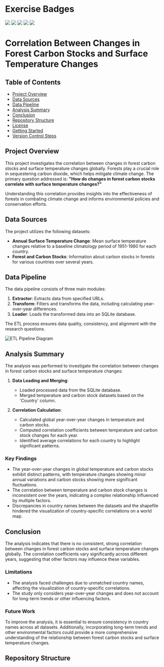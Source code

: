 # Exercise Badges

![](https://byob.yarr.is/AbdulHaseeb22/made-aj77odit-hw/score_ex1) ![](https://byob.yarr.is/AbdulHaseeb22/made-aj77odit-hw/score_ex2) ![](https://byob.yarr.is/AbdulHaseeb22/made-aj77odit-hw/score_ex3) ![](https://byob.yarr.is/AbdulHaseeb22/made-aj77odit-hw/score_ex4) ![](https://byob.yarr.is/AbdulHaseeb22/made-aj77odit-hw/score_ex5)
# Correlation Between Changes in Forest Carbon Stocks and Surface Temperature Changes

## Table of Contents
- [Project Overview](#project-overview)
- [Data Sources](#data-sources)
- [Data Pipeline](#data-pipeline)
- [Analysis Summary](#analysis-summary)
- [Conclusion](#conclusion)
- [Repository Structure](#repository-structure)
- [License](#license)
- [Getting Started](#getting-started)
- [Version Control Steps](#version-control-steps)

## Project Overview
This project investigates the correlation between changes in forest carbon stocks and surface temperature changes globally. Forests play a crucial role in sequestering carbon dioxide, which helps mitigate climate change. The primary question addressed is: **"How do changes in forest carbon stocks correlate with surface temperature changes?"**

Understanding this correlation provides insights into the effectiveness of forests in combating climate change and informs environmental policies and conservation efforts.

## Data Sources
The project utilizes the following datasets:

- **Annual Surface Temperature Change**: Mean surface temperature changes relative to a baseline climatology period of 1951-1980 for each country.
- **Forest and Carbon Stocks**: Information about carbon stocks in forests for various countries over several years.

## Data Pipeline
The data pipeline consists of three main modules:

1. **Extractor**: Extracts data from specified URLs.
2. **Transform**: Filters and transforms the data, including calculating year-over-year differences.
3. **Loader**: Loads the transformed data into an SQLite database.

The ETL process ensures data quality, consistency, and alignment with the research questions.

![ETL Pipeline Diagram](path/to/etl_pipeline_diagram.png)

## Analysis Summary
The analysis was performed to investigate the correlation between changes in forest carbon stocks and surface temperature changes:

1. **Data Loading and Merging**:
   - Loaded processed data from the SQLite database.
   - Merged temperature and carbon stock datasets based on the 'Country' column.

2. **Correlation Calculation**:
   - Calculated global year-over-year changes in temperature and carbon stocks.
   - Computed correlation coefficients between temperature and carbon stock changes for each year.
   - Identified average correlations for each country to highlight significant patterns.

### Key Findings
- The year-over-year changes in global temperature and carbon stocks exhibit distinct patterns, with temperature changes showing minor annual variations and carbon stocks showing more significant fluctuations.
- The correlation between temperature and carbon stock changes is inconsistent over the years, indicating a complex relationship influenced by multiple factors.
- Discrepancies in country names between the datasets and the shapefile hindered the visualization of country-specific correlations on a world map.

## Conclusion
The analysis indicates that there is no consistent, strong correlation between changes in forest carbon stocks and surface temperature changes globally. The correlation coefficients vary significantly across different years, suggesting that other factors may influence these variables.

### Limitations
- The analysis faced challenges due to unmatched country names, affecting the visualization of country-specific correlations.
- The study only considers year-over-year changes and does not account for long-term trends or other influencing factors.

### Future Work
To improve the analysis, it is essential to ensure consistency in country names across all datasets. Additionally, incorporating long-term trends and other environmental factors could provide a more comprehensive understanding of the relationship between forest carbon stocks and surface temperature changes.

## Repository Structure
